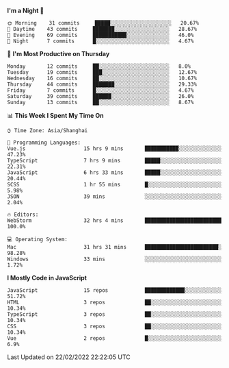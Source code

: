 <!--START_SECTION:waka-->
**I'm a Night 🦉** 

```text
🌞 Morning    31 commits     █████░░░░░░░░░░░░░░░░░░░░   20.67% 
🌆 Daytime    43 commits     ███████░░░░░░░░░░░░░░░░░░   28.67% 
🌃 Evening    69 commits     ███████████░░░░░░░░░░░░░░   46.0% 
🌙 Night      7 commits      █░░░░░░░░░░░░░░░░░░░░░░░░   4.67%

```
📅 **I'm Most Productive on Thursday** 

```text
Monday       12 commits     ██░░░░░░░░░░░░░░░░░░░░░░░   8.0% 
Tuesday      19 commits     ███░░░░░░░░░░░░░░░░░░░░░░   12.67% 
Wednesday    16 commits     ██░░░░░░░░░░░░░░░░░░░░░░░   10.67% 
Thursday     44 commits     ███████░░░░░░░░░░░░░░░░░░   29.33% 
Friday       7 commits      █░░░░░░░░░░░░░░░░░░░░░░░░   4.67% 
Saturday     39 commits     ██████░░░░░░░░░░░░░░░░░░░   26.0% 
Sunday       13 commits     ██░░░░░░░░░░░░░░░░░░░░░░░   8.67%

```


📊 **This Week I Spent My Time On** 

```text
⌚︎ Time Zone: Asia/Shanghai

💬 Programming Languages: 
Vue.js                   15 hrs 9 mins       ███████████░░░░░░░░░░░░░░   47.23% 
TypeScript               7 hrs 9 mins        █████░░░░░░░░░░░░░░░░░░░░   22.31% 
JavaScript               6 hrs 33 mins       █████░░░░░░░░░░░░░░░░░░░░   20.44% 
SCSS                     1 hr 55 mins        █░░░░░░░░░░░░░░░░░░░░░░░░   5.98% 
JSON                     39 mins             ░░░░░░░░░░░░░░░░░░░░░░░░░   2.04%

🔥 Editors: 
WebStorm                 32 hrs 4 mins       █████████████████████████   100.0%

💻 Operating System: 
Mac                      31 hrs 31 mins      ████████████████████████░   98.28% 
Windows                  33 mins             ░░░░░░░░░░░░░░░░░░░░░░░░░   1.72%

```

**I Mostly Code in JavaScript** 

```text
JavaScript               15 repos            █████████████░░░░░░░░░░░░   51.72% 
HTML                     3 repos             ██░░░░░░░░░░░░░░░░░░░░░░░   10.34% 
TypeScript               3 repos             ██░░░░░░░░░░░░░░░░░░░░░░░   10.34% 
CSS                      3 repos             ██░░░░░░░░░░░░░░░░░░░░░░░   10.34% 
Vue                      2 repos             █░░░░░░░░░░░░░░░░░░░░░░░░   6.9%

```



 Last Updated on 22/02/2022 22:22:05 UTC
<!--END_SECTION:waka-->

<!--
**likaiqiang/likaiqiang** is a ✨ _special_ ✨ repository because its `README.md` (this file) appears on your GitHub profile.

Here are some ideas to get you started:

- 🔭 I’m currently working on ...
- 🌱 I’m currently learning ...
- 👯 I’m looking to collaborate on ...
- 🤔 I’m looking for help with ...
- 💬 Ask me about ...
- 📫 How to reach me: ...
- 😄 Pronouns: ...
- ⚡ Fun fact: ...
-->
